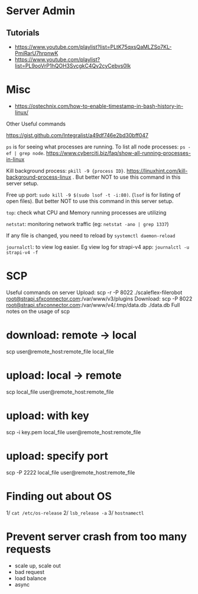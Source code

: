 # Server Admin

## Tutorials

- https://www.youtube.com/playlist?list=PLtK75qxsQaMLZSo7KL-PmiRarU7hrpnwK
- https://www.youtube.com/playlist?list=PL9ooVrP1hQOH3SvcgkC4Qv2cyCebvs0Ik

# Misc

- https://ostechnix.com/how-to-enable-timestamp-in-bash-history-in-linux/

Other Useful commands

https://gist.github.com/Integralist/a49df746e2bd30bff047

`ps` is for seeing what processes are running. To list all node processes: `ps -ef | grep node`. https://www.cyberciti.biz/faq/show-all-running-processes-in-linux

Kill background process: `pkill -9 {process ID}`. https://linuxhint.com/kill-background-process-linux . But better NOT to use this command in this server setup.

Free up port: `sudo kill -9 $(sudo lsof -t -i:80)`. (`lsof` is for listing of open files). But better NOT to use this command in this server setup.

`top`: check what CPU and Memory running processes are utilizing

`netstat`: monitoring network traffic (eg: `netstat -ano | grep 1337`)

If any file is changed, you need to reload by `systemctl daemon-reload`

`journalctl`: to view log easier. Eg view log for strapi-v4 app: `journalctl -u strapi-v4 -f`

# SCP

Useful commands on server
Upload: scp -r -P 8022 ./scaleflex-filerobot root@strapi.sfxconnector.com:/var/www/v3/plugins
Download: scp -P 8022 root@strapi.sfxconnector.com:/var/www/v4/.tmp/data.db ./data.db
Full notes on the usage of scp
# download: remote -> local
scp user@remote_host:remote_file local_file
# upload: local -> remote
scp local_file user@remote_host:remote_file
# upload: with key
scp -i key.pem local_file user@remote_host:remote_file
# upload: specify port
scp -P 2222 local_file user@remote_host:remote_file

# Finding out about OS

1/ `cat /etc/os-release`
2/ `lsb_release -a`
3/ `hostnamectl`

# Prevent server crash from too many requests

- scale up, scale out
- bad request
- load balance
- async
